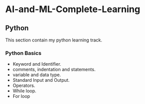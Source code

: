 # AI-and-ML-Complete-Learning
 
## Python
This section contain my python learning track.

### Python Basics
* Keyword and Identifier.
* comments, indentation and statements.
* variable and data type.
* Standard Input and Output.
* Operators.
* While loop.
* For loop